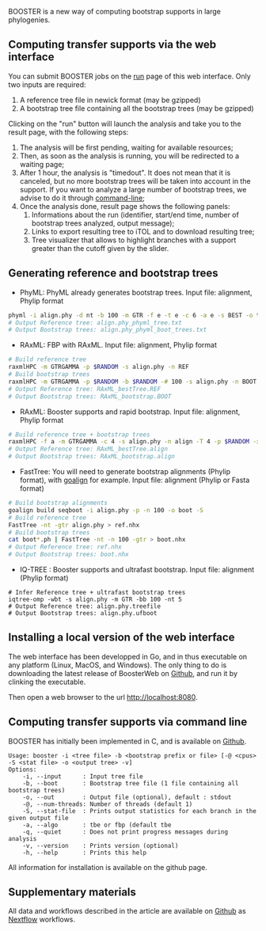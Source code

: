 BOOSTER is a new way of computing bootstrap supports in large phylogenies.

## Computing transfer supports via the web interface

You can submit BOOSTER jobs on the [run](/run) page of this web interface. Only two inputs are required:

1. A reference tree file in newick format (may be gzipped)
2. A bootstrap tree file containing all the bootstrap trees (may be gzipped)

Clicking on the "run" button will launch the analysis and take you to the result page, with the following steps:

1. The analysis will be first pending, waiting for available resources;
2. Then, as soon as the analysis is running, you will be redirected to a waiting page;
3. After 1 hour, the analysis is "timedout". It does not mean that it is canceled, but no more bootstrap trees will be taken into account in the support. If you want to analyze a large number of bootstrap trees, we advise to do it through [command-line](#commandline);
4. Once the analysis done, result page shows the following panels:
    1. Informations about the run (identifier, start/end time, number of bootstrap trees analyzed, output message);
    2. Links to export resulting tree to iTOL and to download resulting tree;
    3. Tree visualizer that allows to highlight branches with a support greater than the cutoff given by the slider.

## Generating reference and bootstrap trees

* PhyML: PhyML already generates bootstrap trees. Input file: alignment, Phylip format
```bash
phyml -i align.phy -d nt -b 100 -m GTR -f e -t e -c 6 -a e -s BEST -o tlr 
# Output Reference tree: align.phy_phyml_tree.txt
# Output Bootstrap trees: align.phy_phyml_boot_trees.txt
```

* RAxML: FBP with RAxML. Input file: alignment, Phylip format
```bash
# Build reference tree
raxmlHPC -m GTRGAMMA -p $RANDOM -s align.phy -n REF
# Build bootstrap trees
raxmlHPC -m GTRGAMMA -p $RANDOM -b $RANDOM -# 100 -s align.phy -n BOOT
# Output Reference tree: RAxML_bestTree.REF
# Output Bootstrap trees: RAxML_bootstrap.BOOT
```

* RAxML: Booster supports and rapid bootstrap. Input file: alignment, Phylip format
```bash
# Build reference tree + bootstrap trees
raxmlHPC -f a -m GTRGAMMA -c 4 -s align.phy -n align -T 4 -p $RANDOM -x $RANDOM -# 100
# Output Reference tree: RAxML_bestTree.align
# Output Bootstrap trees: RAxML_bootstrap.align
```

* FastTree: You will need to generate bootstrap alignments (Phylip format), with [goalign](https://github.com/fredericlemoine/goalign) for example. Input file: alignment (Phylip or Fasta format)
```bash
# Build bootstrap alignments
goalign build seqboot -i align.phy -p -n 100 -o boot -S
# Build reference tree
FastTree -nt -gtr align.phy > ref.nhx
# Build bootstrap trees
cat boot*.ph | FastTree -nt -n 100 -gtr > boot.nhx
# Output Reference tree: ref.nhx
# Output Bootstrap trees: boot.nhx
```

* IQ-TREE : Booster supports and ultrafast bootstrap. Input file: alignment (Phylip format)
```
# Infer Reference tree + ultrafast bootstrap trees
iqtree-omp -wbt -s align.phy -m GTR -bb 100 -nt 5
# Output Reference tree: align.phy.treefile
# Output Bootstrap trees: align.phy.ufboot
```


## Installing a local version of the web interface

The web interface has been developped in Go, and in thus executable on any platform (Linux, MacOS, and Windows).
The only thing to do is downloading the latest release of BoosterWeb on [Github](https://github.com/fredericlemoine/booster-web/releases), and run it by clinking the executable.

Then open a web browser to the url [http://localhost:8080](http://localhost:8080).

## <a name="commandline"></a>Computing transfer supports via command line
BOOSTER has initially been implemented in C, and is available on [Github](https://github.com/evolbioinfo/booster).

```
Usage: booster -i <tree file> -b <bootstrap prefix or file> [-@ <cpus>  -S <stat file> -o <output tree> -v]
Options:
	-i, --input      : Input tree file
	-b, --boot       : Bootstrap tree file (1 file containing all bootstrap trees)
	-o, --out        : Output file (optional), default : stdout
	-@, --num-threads: Number of threads (default 1)
	-S, --stat-file  : Prints output statistics for each branch in the given output file
	-a, --algo       : tbe or fbp (default tbe
	-q, --quiet      : Does not print progress messages during analysis
	-v, --version    : Prints version (optional)
	-h, --help       : Prints this help
```

All information for installation is available on the github page.


## Supplementary materials
All data and workflows described in the article are available on [Github](https://github.com/evolbioinfo/booster-workflows) as [Nextflow](https://www.nextflow.io/) workflows.
